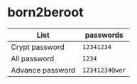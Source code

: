 # born2beroot
| List | passwords |
| --- | --- |
| Crypt password | `12341234` |
| All password | `1234` |
| Advance password | `12341234Qwer` |
